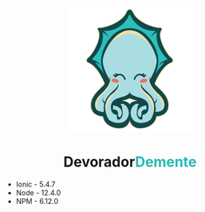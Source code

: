 <div align="center">
  <img src="src/assets/icon/favicon.png" width="250">
</div>

# <div align="center">Devorador<span style="color: #2bb9b6">Demente</span></div>

- Ionic - 5.4.7
- Node - 12.4.0
- NPM - 6.12.0